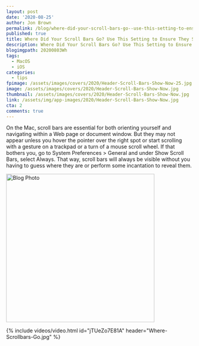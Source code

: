 ```yaml
---
layout: post
date: '2020-08-25'
author: Jon Brown
permalink: /blog/where-did-your-scroll-bars-go--use-this-setting-to-ensure-they-show/
published: true
title: Where Did Your Scroll Bars Go? Use This Setting to Ensure They Show
description: Where Did Your Scroll Bars Go? Use This Setting to Ensure They Show
blogimgpath: 20200803Wh
tags:
  - MacOS
  - iOS
categories:
  - tips
fpimage: /assets/images/covers/2020/Header-Scroll-Bars-Show-Now-25.jpg
image: /assets/images/covers/2020/Header-Scroll-Bars-Show-Now.jpg
thumbnail: /assets/images/covers/2020/Header-Scroll-Bars-Show-Now.jpg
link: /assets/img/app-images/2020/Header-Scroll-Bars-Show-Now.jpg
cta: 2
comments: true
---
```

On the Mac, scroll bars are essential for both orienting yourself and
navigating within a Web page or document window. But they may not appear
unless you hover the pointer over the right spot or start scrolling with
a gesture on a trackpad or a turn of a mouse scroll wheel. If that
bothers you, go to System Preferences \> General and under Show Scroll
Bars, select Always. That way, scroll bars will always be visible
without you having to guess where they are or perform some incantation
to reveal them.

<img alt="Blog Photo" src="{{ site.site_cdn }}/assets/images/blog/2020/20200803Wh/General-preferences-scroll-bars.png" class="img-fluid rounded m-2" width="400" />

{% include videos/video.html id="jTUeZo7E81A" header="Where-Scrollbars-Go.jpg" %}